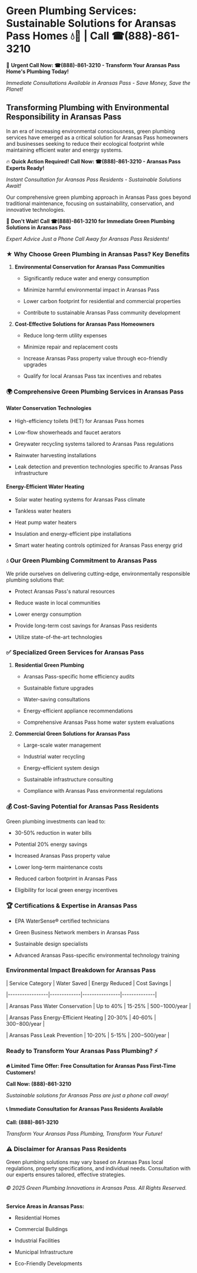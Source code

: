 # Green Plumbing Services: Sustainable Solutions for Aransas Pass Homes 💧🌿 | Call ☎(888)-861-3210

🚨 **Urgent Call Now: ☎(888)-861-3210 - Transform Your Aransas Pass Home's Plumbing Today!**
*Immediate Consultations Available in Aransas Pass - Save Money, Save the Planet!*

## Transforming Plumbing with Environmental Responsibility in Aransas Pass

In an era of increasing environmental consciousness, green plumbing services have emerged as a critical solution for Aransas Pass homeowners and businesses seeking to reduce their ecological footprint while maintaining efficient water and energy systems. 

🔥 **Quick Action Required! Call Now: ☎(888)-861-3210 - Aransas Pass Experts Ready!**
*Instant Consultation for Aransas Pass Residents - Sustainable Solutions Await!*

Our comprehensive green plumbing approach in Aransas Pass goes beyond traditional maintenance, focusing on sustainability, conservation, and innovative technologies.

🚨 **Don't Wait! Call ☎(888)-861-3210 for Immediate Green Plumbing Solutions in Aransas Pass**
*Expert Advice Just a Phone Call Away for Aransas Pass Residents!*

### ★ Why Choose Green Plumbing in Aransas Pass? Key Benefits

1. **Environmental Conservation for Aransas Pass Communities** 
   - Significantly reduce water and energy consumption
   - Minimize harmful environmental impact in Aransas Pass
   - Lower carbon footprint for residential and commercial properties
   - Contribute to sustainable Aransas Pass community development

2. **Cost-Effective Solutions for Aransas Pass Homeowners** 
   - Reduce long-term utility expenses
   - Minimize repair and replacement costs
   - Increase Aransas Pass property value through eco-friendly upgrades
   - Qualify for local Aransas Pass tax incentives and rebates

### 🌍 Comprehensive Green Plumbing Services in Aransas Pass

#### Water Conservation Technologies
- High-efficiency toilets (HET) for Aransas Pass homes
- Low-flow showerheads and faucet aerators
- Greywater recycling systems tailored to Aransas Pass regulations
- Rainwater harvesting installations
- Leak detection and prevention technologies specific to Aransas Pass infrastructure

#### Energy-Efficient Water Heating
- Solar water heating systems for Aransas Pass climate
- Tankless water heaters
- Heat pump water heaters
- Insulation and energy-efficient pipe installations
- Smart water heating controls optimized for Aransas Pass energy grid

### 💧 Our Green Plumbing Commitment to Aransas Pass

We pride ourselves on delivering cutting-edge, environmentally responsible plumbing solutions that:
- Protect Aransas Pass's natural resources
- Reduce waste in local communities
- Lower energy consumption
- Provide long-term cost savings for Aransas Pass residents
- Utilize state-of-the-art technologies

### ✅ Specialized Green Services for Aransas Pass

1. **Residential Green Plumbing**
   - Aransas Pass-specific home efficiency audits
   - Sustainable fixture upgrades
   - Water-saving consultations
   - Energy-efficient appliance recommendations
   - Comprehensive Aransas Pass home water system evaluations

2. **Commercial Green Solutions for Aransas Pass**
   - Large-scale water management
   - Industrial water recycling
   - Energy-efficient system design
   - Sustainable infrastructure consulting
   - Compliance with Aransas Pass environmental regulations

### 💰 Cost-Saving Potential for Aransas Pass Residents

Green plumbing investments can lead to:
- 30-50% reduction in water bills
- Potential 20% energy savings
- Increased Aransas Pass property value
- Lower long-term maintenance costs
- Reduced carbon footprint in Aransas Pass
- Eligibility for local green energy incentives

### 🏆 Certifications & Expertise in Aransas Pass

- EPA WaterSense® certified technicians
- Green Business Network members in Aransas Pass
- Sustainable design specialists
- Advanced Aransas Pass-specific environmental technology training

### Environmental Impact Breakdown for Aransas Pass

| Service Category | Water Saved | Energy Reduced | Cost Savings |
|-----------------|-------------|----------------|--------------|
| Aransas Pass Water Conservation | Up to 40% | 15-25% | $500-$1000/year |
| Aransas Pass Energy-Efficient Heating | 20-30% | 40-60% | $300-$800/year |
| Aransas Pass Leak Prevention | 10-20% | 5-15% | $200-$500/year |

### Ready to Transform Your Aransas Pass Plumbing? ⚡

**🔥 Limited Time Offer: Free Consultation for Aransas Pass First-Time Customers!**

**Call Now: (888)-861-3210**
*Sustainable solutions for Aransas Pass are just a phone call away!*

#### 📞 Immediate Consultation for Aransas Pass Residents Available

**Call: (888)-861-3210**
*Transform Your Aransas Pass Plumbing, Transform Your Future!*

### ⚠️ Disclaimer for Aransas Pass Residents

Green plumbing solutions may vary based on Aransas Pass local regulations, property specifications, and individual needs. Consultation with our experts ensures tailored, effective strategies.

###### © 2025 Green Plumbing Innovations in Aransas Pass. All Rights Reserved.

**Service Areas in Aransas Pass:** 
- Residential Homes
- Commercial Buildings
- Industrial Facilities
- Municipal Infrastructure
- Eco-Friendly Developments